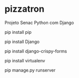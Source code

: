 # pizzatron
Projeto Senac Python com Django


pip install pip 

pip install Django

pip install django-crispy-forms

pip install virtualenv

pip manage.py runserver
